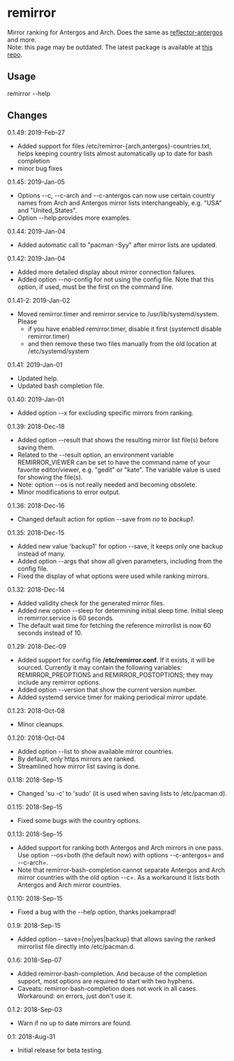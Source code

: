 # remirror
Mirror ranking for Antergos and Arch. Does the same as [reflector-antergos](https://github.com/manuel-192/antergos-reflector) and more.
<br>
Note: this page may be outdated. The latest package is available at [this repo](https://github.com/manuel-192/antergos-m).
## Usage
remirror --help
## Changes

0.1.49: 2019-Feb-27
- Added support for files /etc/remirror-{arch,antergos}-countries.txt, helps keeping country lists almost automatically up to date for bash completion
- minor bug fixes

0.1.45: 2019-Jan-05
- Options --c, --c-arch and --c-antergos can now use certain country names from Arch and Antergos mirror lists interchangeably, e.g. "USA" and "United_States".
- Option --help provides more examples.

0.1.44: 2019-Jan-04
- Added automatic call to "pacman -Syy" after mirror lists are updated.

0.1.42: 2019-Jan-04
- Added more detailed display about mirror connection failures.
- Added option --no-config for not using the config file. Note that this option, if used, must be the first on the command line.

0.1.41-2: 2019-Jan-02
- Moved remirror.timer and remirror.service to /usr/lib/systemd/system. Please
  - if you have enabled remirror.timer, disable it first (systemctl disable remirror.timer)
  - and then remove these two files manually from the old location at /etc/systemd/system

0.1.41: 2019-Jan-01
- Updated help.
- Updated bash completion file.

0.1.40: 2019-Jan-01
- Added option --x for excluding specific mirrors from ranking.

0.1.39: 2018-Dec-18
- Added option --result that shows the resulting mirror list file(s) before saving them.
- Related to the --result option, an environment variable REMIRROR_VIEWER can be set to have the command name of your favorite editor/viewer, e.g. "gedit" or "kate". The variable value is used for showing the file(s).
- Note: option --os is not really needed and becoming obsolete.
- Minor modifications to error output.

0.1.36: 2018-Dec-16
- Changed default action for option --save from <i>no</i> to <i>backup1</i>.

0.1.35: 2018-Dec-15
- Added new value 'backup1' for option --save, it keeps only one backup instead of many.
- Added option --args that show all given parameters, including from the config file.
- Fixed the display of what options were used while ranking mirrors.

0.1.32: 2018-Dec-14
- Added validity check for the generated mirror files.
- Added new option --sleep for determining initial sleep time. Initial sleep in remirror.service is 60 seconds.
- The default wait time for fetching the reference mirrorlist is now 60 seconds instead of 10.

0.1.29: 2018-Dec-09
- Added support for config file <b>/etc/remirror.conf</b>. If it exists, it will be sourced. Currently it may contain the following variables: REMIRROR_PREOPTIONS and REMIRROR_POSTOPTIONS; they may include any remirror options.
- Added option --version that show the current version number.
- Added systemd service timer for making periodical mirror update.

0.1.23: 2018-Oct-08
- Minor cleanups.

0.1.20: 2018-Oct-04
- Added option --list to show available mirror countries.
- By default, only https mirrors are ranked.
- Streamlined how mirror list saving is done.

0.1.18: 2018-Sep-15
- Changed 'su -c' to 'sudo' (it is used when saving lists to /etc/pacman.d).

0.1.15: 2018-Sep-15
- Fixed some bugs with the country options.

0.1.13: 2018-Sep-15
- Added support for ranking both Antergos and Arch mirrors in one pass. Use option --os=both (the default now) with options --c-antergos=<countries> and --c-arch=<countries>.
- Note that remirror-bash-completion cannot separate Antergos and Arch mirror countries with the old option --c=<countries>. As a workaround it lists both Antergos and Arch mirror countries.

0.1.10: 2018-Sep-15
- Fixed a bug with the --help option, thanks joekamprad!

0.1.9: 2018-Sep-15
- Added option --save={no|yes|backup} that allows saving the ranked mirrorlist file directly into /etc/pacman.d.

0.1.6: 2018-Sep-07
- Added remirror-bash-completion. And because of the completion support, most options are required to start with two hyphens.
- Caveats: remirror-bash-completion does not work in all cases. Workaround: on errors, just don't use it.

0.1.2: 2018-Sep-03
- Warn if no up to date mirrors are found.

0.1: 2018-Aug-31
- Initial release for beta testing.
